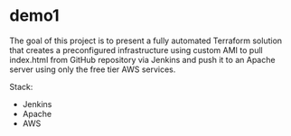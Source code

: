 # demo1

The goal of this project is to present a fully automated Terraform solution that creates a preconfigured infrastructure using custom AMI to pull index.html from GitHub repository via Jenkins and push it to an Apache server using only the free tier AWS services.

Stack:
- Jenkins
- Apache
- AWS
